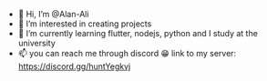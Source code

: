 - 👋 Hi, I’m @Alan-Ali
- 👀 I’m interested in creating projects
- 🌱 I’m currently learning flutter, nodejs, python and I study at the university
- 📫 you can reach me through discord 😁 link to my server: https://discord.gg/huntYegkvj

